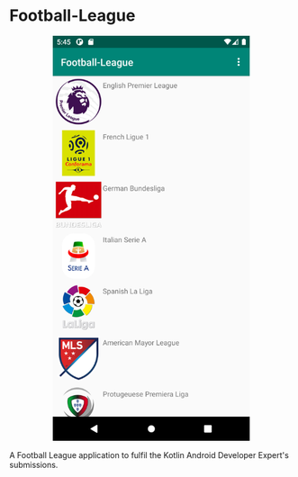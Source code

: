 # Football-League
<p align="center">
<img src="screenshot/Preview.png" width="350">
</p>
A Football League application to fulfil the Kotlin Android Developer Expert's submissions.
